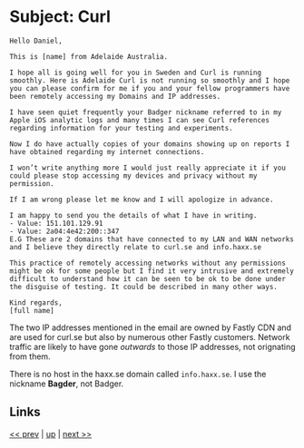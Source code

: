 # Subject: Curl

    Hello Daniel,

    This is [name] from Adelaide Australia.

    I hope all is going well for you in Sweden and Curl is running
    smoothly. Here is Adelaide Curl is not running so smoothly and I hope
    you can please confirm for me if you and your fellow programmers have
    been remotely accessing my Domains and IP addresses.

    I have seen quiet frequently your Badger nickname referred to in my
    Apple iOS analytic logs and many times I can see Curl references
    regarding information for your testing and experiments.

    Now I do have actually copies of your domains showing up on reports I
    have obtained regarding my internet connections.

    I won’t write anything more I would just really appreciate it if you
    could please stop accessing my devices and privacy without my
    permission.

    If I am wrong please let me know and I will apologize in advance.

    I am happy to send you the details of what I have in writing.
    - Value: 151.101.129.91
    - Value: 2a04:4e42:200::347
    E.G These are 2 domains that have connected to my LAN and WAN networks
    and I believe they directly relate to curl.se and info.haxx.se

    This practice of remotely accessing networks without any permissions
    might be ok for some people but I find it very intrusive and extremely
    difficult to understand how it can be seen to be ok to be done under
    the disguise of testing. It could be described in many other ways.

    Kind regards,
    [full name]

The two IP addresses mentioned in the email are owned by Fastly CDN
and are used for curl.se but also by numerous other Fastly customers.
Network traffic are likely to have gone *outwards* to those IP
addresses, not orignating from them.

There is no host in the haxx.se domain called `info.haxx.se`. I use
the nickname **Bagder**, not Badger.

## Links

[<< prev](../2023/2023-11-26.md) | [up](../) | [next >> ](../)
